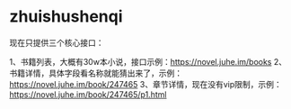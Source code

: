 # zhuishushenqi

现在只提供三个核心接口：

1、书籍列表，大概有30w本小说，接口示例：https://novel.juhe.im/books
2、书籍详情，具体字段看名称就能猜出来了，示例：https://novel.juhe.im/book/247465
3、章节详情，现在没有vip限制，示例：https://novel.juhe.im/book/247465/p1.html